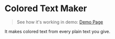 # Colored Text Maker

> See how it's working in demo: 
[Demo Page](http://mmprogrammer.ir/tools/colored-text/index.html)

It makes colored text from every plain text you give.